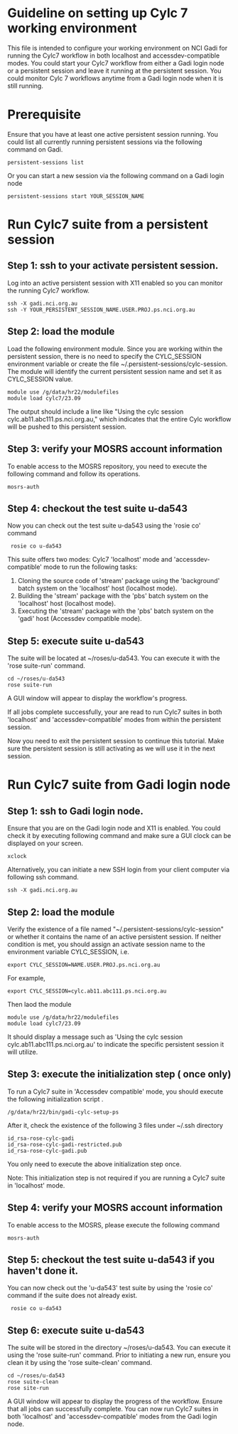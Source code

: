# Guideline on setting up Cylc 7 working environment

This file is intended to configure your working environment on NCI Gadi for running the Cylc7 workflow in both localhost and accessdev-compatible modes. You could start your Cylc7 workflow from either a Gadi login node or a persistent session and leave it running at the persistent session. You could monitor Cylc 7 workflows anytime from a Gadi login node when it is still running.

# Prerequisite

Ensure that you have at least one active persistent session running. You could list all currently running persistent sessions via the following command on Gadi.

```
persistent-sessions list
```
Or you can start a new session via the following command on a Gadi login node

```
persistent-sessions start YOUR_SESSION_NAME
```

# Run Cylc7 suite from a persistent session

## Step 1: ssh to your activate persistent session.

Log into an active persistent session with X11 enabled so you can monitor the running Cylc7 workflow.

```
ssh -X gadi.nci.org.au
ssh -Y YOUR_PERSISTENT_SESSION_NAME.USER.PROJ.ps.nci.org.au

```

## Step 2: load the module

Load the following environment module. Since you are working within the persistent session, there is no need to specify the CYLC_SESSION environment variable or create the file ~/.persistent-sessions/cylc-session. The module will identify the current persistent session name and set it as CYLC_SESSION value.

```
module use /g/data/hr22/modulefiles
module load cylc7/23.09
```

The output should include a line like "Using the cylc session cylc.ab11.abc111.ps.nci.org.au," which indicates that the entire Cylc workflow will be pushed to this persistent session.


## Step 3: verify your MOSRS account information

To enable access to the MOSRS repository, you need to execute the following command and follow its operations.

```
mosrs-auth
```

## Step 4: checkout the test suite u-da543

Now you can check out the test suite u-da543 using the 'rosie co' command
```
 rosie co u-da543
```

This suite offers two modes: Cylc7 'localhost' mode and 'accessdev-compatible' mode to run the following tasks:

1. Cloning the source code of 'stream' package using the 'background' batch system on the 'localhost' host (localhost mode).
2. Building the 'stream' package with the 'pbs' batch system on the 'localhost' host (localhost mode).
3. Executing the 'stream' package with the 'pbs' batch system on the 'gadi' host (Accessdev compatible mode).
 
## Step 5: execute suite u-da543

The suite will be located at ~/roses/u-da543. You can execute it with the 'rose suite-run' command.

```
cd ~/roses/u-da543
rose suite-run
```

A GUI window will appear to display the workflow's progress. 

If all jobs complete successfully, your are read to run Cylc7 suites in both 'localhost' and 'accessdev-compatible' modes from within the persistent session.

Now you need to exit the persistent session to continue this tutorial. Make sure the persistent session is still activating as we will use it in the next session.

# Run Cylc7 suite from Gadi login node

## Step 1: ssh to Gadi login node.

Ensure that you are on the Gadi login node and X11 is enabled. You could check it by executing following command and make sure a GUI clock can be displayed on your screen. 

```
xclock
```

Alternatively, you can initiate a new SSH login from your client computer via following ssh command.

```
ssh -X gadi.nci.org.au
```

## Step 2: load the module

Verify the existence of a file named "~/.persistent-sessions/cylc-session" or whether it contains the name of an active persistent session. If neither condition is met, you should assign an activate session name to the environment variable CYLC_SESSION, i.e.

```
export CYLC_SESSION=NAME.USER.PROJ.ps.nci.org.au
```

For example,
```
export CYLC_SESSION=cylc.ab11.abc111.ps.nci.org.au
```

Then laod the module
```
module use /g/data/hr22/modulefiles
module load cylc7/23.09
```

It should display a message such as 'Using the cylc session cylc.ab11.abc111.ps.nci.org.au' to indicate the specific persistent session it will utilize.

## Step 3: execute the initialization step ( once only)

To run a Cylc7 suite in 'Accessdev compatible' mode, you should execute the following initialization script .

```
/g/data/hr22/bin/gadi-cylc-setup-ps
```

After it, check the existence of the following 3 files under ~/.ssh directory

```
id_rsa-rose-cylc-gadi
id_rsa-rose-cylc-gadi-restricted.pub
id_rsa-rose-cylc-gadi.pub
```
You only need to execute the above initialization step once.

Note: This initialization step is not required if you are running a Cylc7 suite in 'localhost' mode.

## Step 4: verify your MOSRS account information

To enable access to the MOSRS, please execute the following command

```
mosrs-auth
```

## Step 5: checkout the test suite u-da543 if you haven't done it.

You can now check out the 'u-da543' test suite by using the 'rosie co' command if the suite does not already exist.

```
 rosie co u-da543
```

## Step 6: execute suite u-da543

The suite will be stored in the directory ~/roses/u-da543. You can execute it using the 'rose suite-run' command. Prior to initiating a new run, ensure you clean it by using the 'rose suite-clean' command.

```
cd ~/roses/u-da543
rose suite-clean
rose site-run
```
A GUI window will appear to display the progress of the workflow. Ensure that all jobs can successfully complete. You can now run Cylc7 suites in both 'localhost' and 'accessdev-compatible' modes from the Gadi login node.





